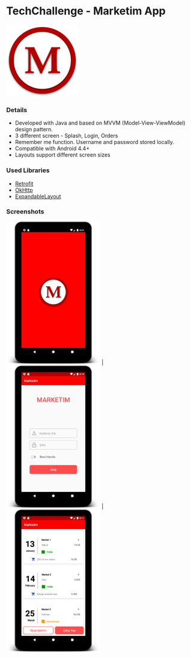 # TechChallenge - Marketim App

![alt text](https://github.com/onuryurtturk/TechChallenge/blob/master/app/src/main/res/drawable/app_logo.png "Logo")

### Details

- Developed with Java and based on MVVM (Model-View-ViewModel) design pattern.
- 3 different screen - Splash, Login, Orders  
- Remember me function. Username and password stored locally.
- Compatible with Android 4.4+
- Layouts support different screen sizes

### Used Libraries

- [Retrofit](https://github.com/square/retrofit) 
- [OkHttp](https://github.com/square/okhttp) 
- [ExpandableLayout](https://github.com/cachapa/ExpandableLayout)


### Screenshots

<img src="https://github.com/onuryurtturk/TechChallenge/blob/master/screenshots/ss1.png" width="250"> | <img src="https://github.com/onuryurtturk/TechChallenge/blob/master/screenshots/ss2.png" width="250"> | <img src="https://github.com/onuryurtturk/TechChallenge/blob/master/screenshots/ss3.png" width="250"> 
